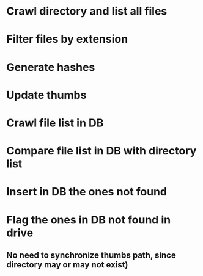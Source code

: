 # Crawl directory and list all files
# Filter files by extension
# Generate hashes
# Update thumbs
# Crawl file list in DB
# Compare file list in DB with directory list
# Insert in DB the ones not found 
# Flag the ones in DB not found in drive
## No need to synchronize thumbs path, since directory may or may not exist)

